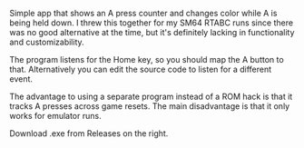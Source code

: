 Simple app that shows an A press counter and changes color while A is being held down.
I threw this together for my SM64 RTABC runs since there was no good alternative at the time,
but it's definitely lacking in functionality and customizability.

The program listens for the Home key, so you should map the A button to that. Alternatively you can
edit the source code to listen for a different event.

The advantage to using a separate program instead of a ROM hack is that it tracks A presses
across game resets. The main disadvantage is that it only works for emulator runs.

Download .exe from Releases on the right.
